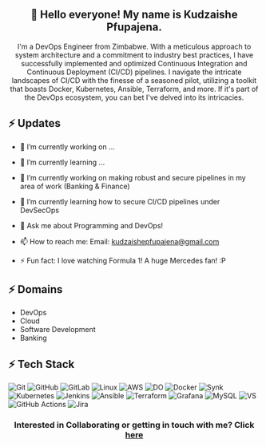 <h2 align="center">🚀 Hello everyone! My name is Kudzaishe Pfupajena.</h2>
<p align="center">I'm a DevOps Engineer from Zimbabwe.
With a meticulous approach to system architecture and a commitment to industry best practices, I have successfully implemented and optimized Continuous Integration and Continuous Deployment (CI/CD) pipelines. I navigate the intricate landscapes of CI/CD with the finesse of a seasoned pilot, utilizing a toolkit that boasts Docker, Kubernetes, Ansible, Terraform, and more. If it's part of the DevOps ecosystem, you can bet I've delved into its intricacies. </p>

## ⚡ Updates

- 🔭 I’m currently working on ...
- 🌱 I’m currently learning ...



- 🔭 I’m currently working on making robust and secure pipelines in my area of work (Banking & Finance) <br/>
- 🌱 I’m currently learning how to secure CI/CD pipelines under DevSecOps
- 💬 Ask me about Programming and DevOps!<br/>
- 📫 How to reach me: Email: kudzaishepfupajena@gmail.com<br/>
- ⚡ Fun fact: I love watching Formula 1! A huge Mercedes fan! :P<br/>

## ⚡ Domains
- DevOps
- Cloud
- Software Development
- Banking

## ⚡ Tech Stack
![Git](https://img.shields.io/badge/GIT-E44C30?style=for-the-badge&logo=git&logoColor=white)
![GitHub](https://img.shields.io/badge/GitHub-100000?style=for-the-badge&logo=github&logoColor=white)
![GitLab](https://img.shields.io/badge/GitLab-330F63?style=for-the-badge&logo=gitlab&logoColor=white)
![Linux](https://img.shields.io/badge/Linux-FCC624?style=for-the-badge&logo=linux&logoColor=black)
![AWS](https://img.shields.io/badge/Amazon_AWS-FF9900?style=for-the-badge&logo=amazonaws&logoColor=white)
![DO](https://img.shields.io/badge/Digital_Ocean-0080FF?style=for-the-badge&logo=DigitalOcean&logoColor=white)
![Docker](https://img.shields.io/badge/docker-%230db7ed.svg?style=for-the-badge&logo=docker&logoColor=white)
![Synk](https://img.shields.io/badge/Snyk-4C4A73?style=for-the-badge&logo=snyk&logoColor=white)
![Kubernetes](https://img.shields.io/badge/kubernetes-%23326ce5.svg?style=for-the-badge&logo=kubernetes&logoColor=white)
![Jenkins](https://img.shields.io/badge/Jenkins-D24939?style=for-the-badge&logo=Jenkins&logoColor=white)
![Ansible](https://img.shields.io/badge/ansible-%231A1918.svg?style=for-the-badge&logo=ansible&logoColor=white)
![Terraform](https://img.shields.io/badge/terraform-%235835CC.svg?style=for-the-badge&logo=terraform&logoColor=white)
![Grafana](https://img.shields.io/badge/grafana-%23F46800.svg?style=for-the-badge&logo=grafana&logoColor=white)
![MySQL](	https://img.shields.io/badge/MySQL-00000F?style=for-the-badge&logo=mysql&logoColor=white)
![VS](https://img.shields.io/badge/Visual_Studio_Code-0078D4?style=for-the-badge&logo=visual%20studio%20code&logoColor=white)
![GitHub Actions](https://img.shields.io/badge/-Github_Actions-2088FF?style=flat-square&logo=github-actions&logoColor=white)
![Jira](https://img.shields.io/badge/-Jira-000?&style=for-the-badge&logo=Jira-Software&logoColor=0052CC)


<h3 align="center"> Interested in Collaborating or getting in touch with me? Click <a href="https://www.linkedin.com/in/kudzaishe-pfupajena-609139b4/">here</a> </h3> 

